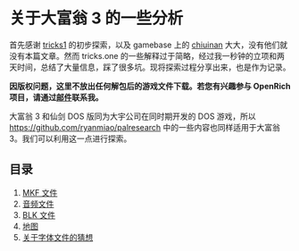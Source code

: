 # 关于大富翁 3 的一些分析

首先感谢 [tricks1](https://tricks.one/post/rich3-resource-analysis-part-1/) 的初步探索，以及 gamebase 上的 [chiuinan](https://github.com/chiuinan) 大大，没有他们就没有本篇文章。然而 tricks.one 的一些解释过于简略，经过我一秒钟的立项和两天时间，总结了大量信息，踩了很多坑。现将探索过程分享出来，也是作为记录。

**因版权问题，这里不放出任何解包后的游戏文件下载。若您有兴趣参与 OpenRich 项目，请通过[邮件](mailto:lasm_gratel@hotmail.com)联系我。**

大富翁 3 和仙剑 DOS 版同为大宇公司在同时期开发的 DOS 游戏，所以 <https://github.com/ryanmiao/palresearch> 中的一些内容也同样适用于大富翁 3。我们可以利用这一点进行探索。

## 目录

1. [MKF 文件](1-MKF.md)
2. [音频文件]()
3. [BLK 文件]()
4. [地图]()
5. [关于字体文件的猜想]()

